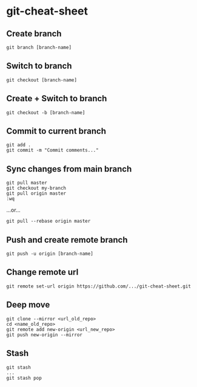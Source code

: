 # git-cheat-sheet

## Create branch
```
git branch [branch-name]
```

## Switch to branch
```
git checkout [branch-name]
```

## Create + Switch to branch
```
git checkout -b [branch-name]
```

## Commit to current branch
```
git add .
git commit -m "Commit comments..."
```

## Sync changes from main branch
```
git pull master
git checkout my-branch
git pull origin master
:wq
```
...or...
```
git pull --rebase origin master
```

## Push and create remote branch
```
git push -u origin [branch-name]
```

## Change remote url
```
git remote set-url origin https://github.com/.../git-cheat-sheet.git
```

## Deep move
```
git clone --mirror <url_old_repo>
cd <name_old_repo>
git remote add new-origin <url_new_repo>
git push new-origin --mirror
```

## Stash
```
git stash
...
git stash pop
```
